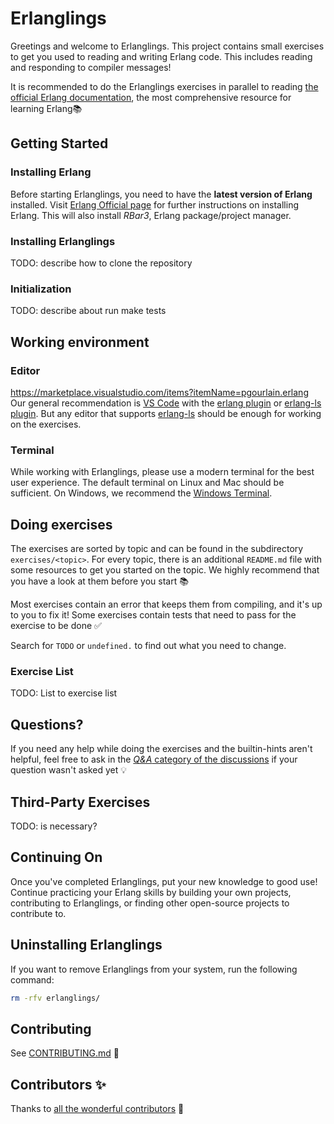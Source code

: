 # Erlanglings

Greetings and welcome to Erlanglings.
This project contains small exercises to get you used to reading and writing Erlang code.
This includes reading and responding to compiler messages!

It is recommended to do the Erlanglings exercises in parallel to reading [the official Erlang documentation](https://www.erlang.org/docs), the most comprehensive resource for learning Erlang📚️

## Getting Started

### Installing Erlang

Before starting Erlanglings, you need to have the **latest version of Erlang** installed.
Visit [Erlang Official page](https://www.erlang.org/downloads) for further instructions on installing Erlang.
This will also install _RBar3_, Erlang package/project manager.

### Installing Erlanglings

TODO: describe how to clone the repository

### Initialization

TODO: describe about run make tests

## Working environment

### Editor

https://marketplace.visualstudio.com/items?itemName=pgourlain.erlang
Our general recommendation is [VS Code](https://code.visualstudio.com/) with the [erlang plugin](https://marketplace.visualstudio.com/items?itemName=pgourlain.erlang) or [erlang-ls plugin](https://marketplace.visualstudio.com/items?itemName=erlang-ls.erlang-ls).
But any editor that supports [erlang-ls](https://erlang-ls.github.io/) should be enough for working on the exercises.

### Terminal

While working with Erlanglings, please use a modern terminal for the best user experience.
The default terminal on Linux and Mac should be sufficient.
On Windows, we recommend the [Windows Terminal](https://aka.ms/terminal).

## Doing exercises

The exercises are sorted by topic and can be found in the subdirectory `exercises/<topic>`.
For every topic, there is an additional `README.md` file with some resources to get you started on the topic.
We highly recommend that you have a look at them before you start 📚️

Most exercises contain an error that keeps them from compiling, and it's up to you to fix it!
Some exercises contain tests that need to pass for the exercise to be done ✅

Search for `TODO` or `undefined.` to find out what you need to change.

### Exercise List

TODO: List to exercise list

## Questions?

If you need any help while doing the exercises and the builtin-hints aren't helpful, feel free to ask in the [_Q&A_ category of the discussions](https://github.com/caatinga/erlanglings/discussions/categories/q-a?discussions_q=) if your question wasn't asked yet 💡

## Third-Party Exercises

TODO: is necessary?

## Continuing On

Once you've completed Erlanglings, put your new knowledge to good use!
Continue practicing your Erlang skills by building your own projects, contributing to Erlanglings, or finding other open-source projects to contribute to.

## Uninstalling Erlanglings

If you want to remove Erlanglings from your system, run the following command:

```bash
rm -rfv erlanglings/
```

## Contributing

See [CONTRIBUTING.md](https://github.com/caatinga/erlanglings/blob/main/CONTRIBUTING.md) 🔗

## Contributors ✨

Thanks to [all the wonderful contributors](https://github.com/caatinga/erlanglings/graphs/contributors) 🎉

